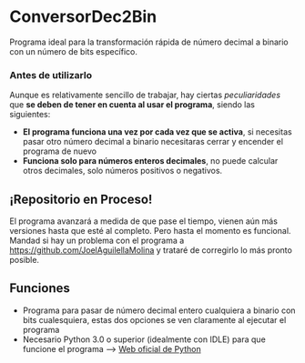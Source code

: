 # ConversorDec2Bin

Programa ideal para la transformación rápida de número decimal a binario con un número de bits específico.
 
 ### Antes de utilizarlo
 
 Aunque es relativamente sencillo de trabajar, hay ciertas *peculiaridades* que **se deben de tener en cuenta al usar el programa**, siendo las siguientes:

- **El programa funciona una vez por cada vez que se activa**, si necesitas pasar otro número decimal a binario necesitaras cerrar y encender el programa de nuevo
- **Funciona solo para números enteros decimales**, no puede calcular otros decimales, solo números positivos o negativos.

## ¡Repositorio en Proceso!

El programa avanzará a medida de que pase el tiempo, vienen aún más versiones hasta que esté al completo. Pero hasta el momento es funcional. Mandad si hay un problema con el programa a <https://github.com/JoelAguilellaMolina> y trataré de corregirlo lo más pronto posible.

## Funciones

- Programa para pasar de número decimal entero cualquiera a binario con bits cualesquiera, estas dos opciones se ven claramente al ejecutar el programa
- Necesario Python 3.0 o superior (idealmente con IDLE) para que funcione el programa --> [Web oficial de Python](https://www.python.org/downloads/)
